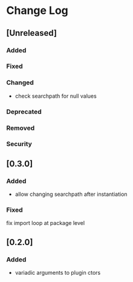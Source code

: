 
# Change Log

## [Unreleased]
### Added
### Fixed
### Changed
- check searchpath for null values

### Deprecated
### Removed
### Security


## [0.3.0]
### Added
- allow changing searchpath after instantiation

### Fixed
fix import loop at package level


## [0.2.0]
### Added
- variadic arguments to plugin ctors

